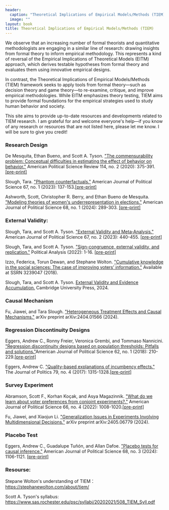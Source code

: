 ```yaml
---
header:
  caption: "Theoretical Implications of Empirical Models/Methods (TIEM)"
  image: ""
layout: book
title: Theoretical Implications of Empirical Models/Methods (TIEM)
---
```


We observe that an increasing number of formal theorists and quantitative methodologists are engaging in a similar line of research: drawing insights from formal theory to inform empirical methodology. This represents a kind of reversal of the Empirical Implications of Theoretical Models (EITM) approach, which derives testable hypotheses from formal theory and evaluates them using innovative empirical designs.

In contrast, the Theoretical Implications of Empirical Models/Methods (TIEM) framework seeks to apply tools from formal theory—such as decision theory and game theory—to re-examine, critique, and improve empirical methodologies. While EITM emphasizes theory testing, TIEM aims to provide formal foundations for the empirical strategies used to study human behavior and society.

This site aims to provide up-to-date resources and developments related to TIEM research. I am grateful for and welcome everyone's help—if you know of any research or resources that are not listed here, please let me know. I will be sure to give you credit!

### Research Design

De Mesquita, Ethan Bueno, and Scott A. Tyson. ["The commensurability problem: Conceptual difficulties in estimating the effect of behavior on behavior."](https://www.cambridge.org/core/journals/american-political-science-review/article/abs/commensurability-problem-conceptual-difficulties-in-estimating-the-effect-of-behavior-on-behavior/53537B428D760C5FA4886D4F677AEDD3) American Political Science Review 114, no. 2 (2020): 375-391.[[pre-print]](https://drive.google.com/file/d/1rdnPgJNJwYJD9TvRsMHuHNo0ImFX0Zve/view)

Slough, Tara. ["Phantom counterfactuals."](https://onlinelibrary.wiley.com/doi/10.1111/ajps.12715) American Journal of Political Science 67, no. 1 (2023): 137-153.[[pre-print]](https://taraslough.github.io/assets/pdf/phantom_counterfactuals.pdf)

Ashworth, Scott, Christopher R. Berry, and Ethan Bueno de Mesquita. ["Modeling theories of women's underrepresentation in elections."](https://onlinelibrary.wiley.com/doi/10.1111/ajps.12785) American Journal of Political Science 68, no. 1 (2024): 289-303. [[pre-print]](https://home.uchicago.edu/~sashwort/women.pdf)

### External Validity:

Slough, Tara, and Scott A. Tyson. ["External Validity and Meta‐Analysis."](https://onlinelibrary.wiley.com/doi/10.1111/ajps.12742) American Journal of Political Science 67, no. 2 (2023): 440-455. [[pre-print]](https://taraslough.github.io/assets/pdf/ev_ma.pdf)

Slough, Tara, and Scott A. Tyson. ["Sign-congruence, external validity, and replication."](https://www.cambridge.org/core/journals/political-analysis/article/signcongruence-external-validity-and-replication/5F6FD19449293E8EA5FA93592CA51DEB) Political Analysis (2022): 1-16. [[pre-print]](https://taraslough.github.io/assets/pdf/sc_ev_r.pdf)

Izzo, Federica, Torun Dewan, and Stephane Wolton. ["Cumulative knowledge in the social sciences: The case of improving voters’ information."](https://papers.ssrn.com/sol3/papers.cfm?abstract_id=3239047) Available at SSRN 3239047 (2018).

Slough, Tara, and Scott A. Tyson. [External Validity and Evidence Accumulation.](https://www.cambridge.org/core/elements/abs/external-validity-and-evidence-accumulation/872B3E22F66D6227E6547B3536023A51) Cambridge University Press, 2024.

### Causal Mechanism

Fu, Jiawei, and Tara Slough. ["Heterogeneous Treatment Effects and Causal Mechanisms."](https://arxiv.org/abs/2404.01566) arXiv preprint arXiv:2404.01566 (2024).

### Regression Discontinuity Designs 

Eggers, Andrew C., Ronny Freier, Veronica Grembi, and Tommaso Nannicini. ["Regression discontinuity designs based on population thresholds: Pitfalls and solutions."](https://onlinelibrary.wiley.com/doi/abs/10.1111/ajps.12332)American Journal of Political Science 62, no. 1 (2018): 210-229.[[pre-print]](https://andy.egge.rs/papers/EggersFreierGrembiNannicini_pop_thresholds.pdf)

Eggers, Andrew C. ["Quality-based explanations of incumbency effects."](https://www.journals.uchicago.edu/doi/abs/10.1086/692667) The Journal of Politics 79, no. 4 (2017): 1315-1328.[[pre-print]](https://www.dropbox.com/scl/fi/hnuyd5ahuvlaa54vpkx8d/quality_based_IA_JOP_published.pdf?rlkey=9ye16e4ifll21f3snb2jovnxo&e=1&dl=0)

### Survey Experiment

Abramson, Scott F., Korhan Koçak, and Asya Magazinnik. ["What do we learn about voter preferences from conjoint experiments?."](https://onlinelibrary.wiley.com/doi/10.1111/ajps.12714) American Journal of Political Science 66, no. 4 (2022): 1008-1020.[[pre-print]](https://www.korhankocak.com/publication/cp/CP.pdf)

Fu, Jiawei, and Xiaojun Li. ["Generalization Issues in Experiments Involving Multidimensional Decisions."](https://arxiv.org/abs/2405.06779) arXiv preprint arXiv:2405.06779 (2024).

### Placebo Test

Eggers, Andrew C., Guadalupe Tuñón, and Allan Dafoe. ["Placebo tests for causal inference."](https://onlinelibrary.wiley.com/doi/10.1111/ajps.12818) American Journal of Political Science 68, no. 3 (2024): 1106-1121. [[pre-print]](https://www.dropbox.com/scl/fi/taozan5feeiso2099kapl/23-03-08_final_wp_version.pdf?rlkey=pk6ioqq8myal8pcdnqqgpsbt5&e=1&dl=0)

### Resourse:

Stepane Wolton's understanding of TIEM：https://stephanewolton.com/about/tiem/

Scott A. Tyson's syllabus: https://www.sas.rochester.edu/psc/syllabi/20202021/508_TIEM_Syll.pdf